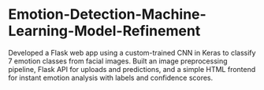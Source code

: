 # Emotion-Detection-Machine-Learning-Model-Refinement
Developed a Flask web app using a custom-trained CNN in Keras to classify 7 emotion classes from facial images. Built an image preprocessing pipeline, Flask API for uploads and predictions, and a simple HTML frontend for instant emotion analysis with labels and confidence scores.
